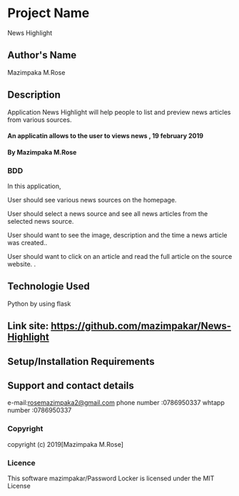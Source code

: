 # Project Name

News Highlight

## Author's Name

Mazimpaka M.Rose

## Description

Application News Highlight  will help people to list and preview news articles from various sources.   

#### An applicatin allows to the user to views news , 19 february 2019

#### By **Mazimpaka M.Rose**

### BDD

In this application,

User should see various news sources on the homepage.

User should   select a news source and see all news articles from the selected news source.

User should want to see the image, description and the time a news article was created..

User should want to click on an article and read the full article on the source website.  .


## Technologie Used

Python by using flask

## Link site: https://github.com/mazimpakar/News-Highlight
## Setup/Installation Requirements

## Support and contact details

e-mail:rosemazimpaka2@gmail.com
phone number :0786950337
whtapp number :0786950337

### Copyright

copyright (c) 2019[Mazimpaka M.Rose]

### Licence

This software mazimpakar/Password Locker is licensed under the MIT License
